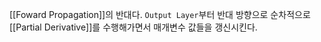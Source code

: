 [[Foward Propagation]]의 반대다. `Output Layer`부터 반대 방향으로 순차적으로 [[Partial Derivative]]를 수행해가면서 매개변수 값들을 갱신시킨다.

